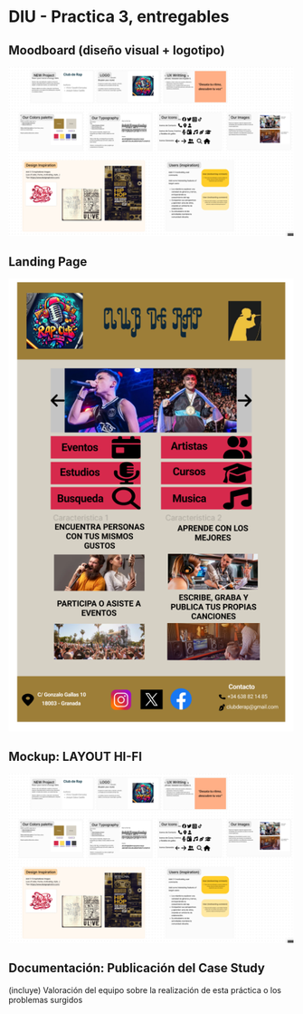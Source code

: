 # DIU - Practica 3, entregables

## Moodboard (diseño visual + logotipo)   

![moodboard](moodboard.png)

## Landing Page

![Landing Page](Landing.png)


## Mockup: LAYOUT HI-FI

![moodboard](moodboard.png)

## Documentación: Publicación del Case Study


(incluye) Valoración del equipo sobre la realización de esta práctica o los problemas surgidos
 
